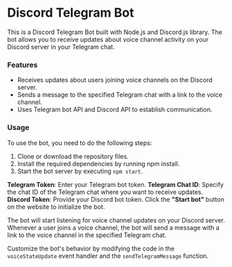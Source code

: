 # Discord Telegram Bot
This is a Discord Telegram Bot built with Node.js and Discord.js library. The bot allows you to receive updates about voice channel activity on your Discord server in your Telegram chat.

### Features
- Receives updates about users joining voice channels on the Discord server.
- Sends a message to the specified Telegram chat with a link to the voice channel.
- Uses Telegram bot API and Discord API to establish communication.

### Usage
To use the bot, you need to do the following steps:
1. Сlone or download the repository files.
2. Install the required dependencies by running npm install.
3. Start the bot server by executing `npm start`.

**Telegram Token**: Enter your Telegram bot token.
**Telegram Chat ID**: Specify the chat ID of the Telegram chat where you want to receive updates.
**Discord Token**: Provide your Discord bot token.
Click the **"Start bot"** button on the website to initialize the bot.

The bot will start listening for voice channel updates on your Discord server. Whenever a user joins a voice channel, the bot will send a message with a link to the voice channel in the specified Telegram chat.

Customize the bot's behavior by modifying the code in the `voiceStateUpdate` event handler and the `sendTelegramMessage` function.
